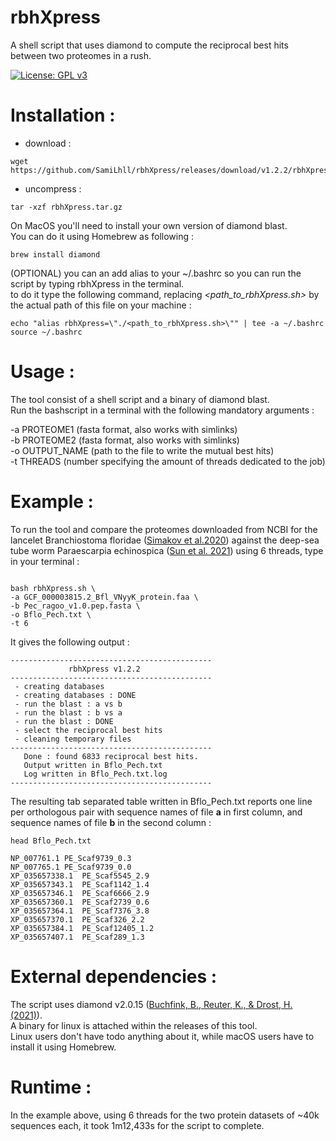  
 # rbhXpress
  
A shell script that uses diamond to compute the reciprocal best hits between two proteomes in a rush.  

[![License: GPL v3](https://img.shields.io/badge/License-GPLv3-blue.svg)](https://www.gnu.org/licenses/gpl-3.0)

# Installation :

* download :
```{bash}
wget https://github.com/SamiLhll/rbhXpress/releases/download/v1.2.2/rbhXpress.tar.gz
```
* uncompress :
```{bash}
tar -xzf rbhXpress.tar.gz
```
On MacOS you'll need to install your own version of diamond blast.   
You can do it using Homebrew as following :

```{bash}
brew install diamond
```

(OPTIONAL) you can an add alias to your ~/.bashrc so you can run the script by typing rbhXpress in the terminal.   
to do it type the following command, replacing *<path_to_rbhXpress.sh>* by the actual path of this file on your machine :

```{bash}
echo "alias rbhXpress=\"./<path_to_rbhXpress.sh>\"" | tee -a ~/.bashrc
source ~/.bashrc
```


# Usage : 

The tool consist of a shell script and a binary of diamond blast.   
Run the bashscript in a terminal with the following mandatory arguments :   

-a PROTEOME1 (fasta format, also works with simlinks)   
-b PROTEOME2 (fasta format, also works with simlinks)   
-o OUTPUT_NAME (path to the file to write the mutual best hits)   
-t THREADS (number specifying the amount of threads dedicated to the job)   

# Example : 

To run the tool and compare the proteomes downloaded from NCBI for the lancelet Branchiostoma floridae ([Simakov et al.2020](https://doi.org/10.1038/s41559-020-1156-z)) against the deep-sea tube worm Paraescarpia echinospica ([Sun et al. 2021](https://doi.org/10.1093/molbev/msab203)) using 6 threads, type in your terminal :

```{bash}

bash rbhXpress.sh \
-a GCF_000003815.2_Bfl_VNyyK_protein.faa \
-b Pec_ragoo_v1.0.pep.fasta \
-o Bflo_Pech.txt \
-t 6

```

It gives the following output :   

```{bash}
---------------------------------------------
             rbhXpress v1.2.2
---------------------------------------------
 - creating databases
 - creating databases : DONE
 - run the blast : a vs b
 - run the blast : b vs a
 - run the blast : DONE
 - select the reciprocal best hits
 - cleaning temporary files
---------------------------------------------
   Done : found 6833 reciprocal best hits.
   Output written in Bflo_Pech.txt
   Log written in Bflo_Pech.txt.log
---------------------------------------------
```

The resulting tab separated table written in Bflo_Pech.txt reports one line per orthologous pair with sequence names of file **a** in first column, and sequence names of file **b** in the second column :

```{bash}
head Bflo_Pech.txt
```

```{bash}
NP_007761.1	PE_Scaf9739_0.3
NP_007765.1	PE_Scaf9739_0.0
XP_035657338.1	PE_Scaf5545_2.9
XP_035657343.1	PE_Scaf1142_1.4
XP_035657346.1	PE_Scaf6666_2.9
XP_035657360.1	PE_Scaf2739_0.6
XP_035657364.1	PE_Scaf7376_3.8
XP_035657370.1	PE_Scaf326_2.2
XP_035657384.1	PE_Scaf12405_1.2
XP_035657407.1	PE_Scaf289_1.3
```


# External dependencies :

The script uses diamond v2.0.15 ([Buchfink, B., Reuter, K., & Drost, H. (2021)](https://doi.org/10.1038/s41592-021-01101-x)).   
A binary for linux is attached within the releases of this tool.   
Linux users don't have todo anything about it, while macOS users have to install it using Homebrew.


# Runtime :

In the example above, using 6 threads for the two protein datasets of ~40k sequences each, it took 1m12,433s for the script to complete.

